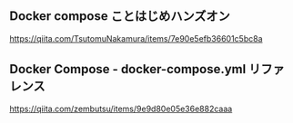 ## Docker compose ことはじめハンズオン
https://qiita.com/TsutomuNakamura/items/7e90e5efb36601c5bc8a

## Docker Compose - docker-compose.yml リファレンス
https://qiita.com/zembutsu/items/9e9d80e05e36e882caaa
